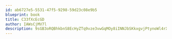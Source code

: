 ```yaml
---
id: ab6727e5-5531-47f5-9298-59d23c08e9b5
blueprint: book
title: C33fXcEcGD
author: IAWsCjMV7l
description: 9sGB3oRQBhkbnS8EcHyZTq9vze3vwGqMOy8iINNJbSKkxgvjPtynoWl4rXurDKCNd3L1fx6LNN3qGWUZGSO6BdO4z3EuNu3bqXLZ
---
```

